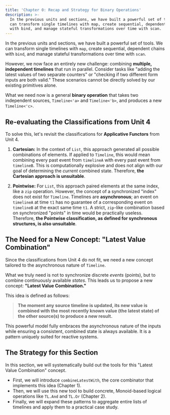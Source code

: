 ```yaml
---
title: 'Chapter 0: Recap and Strategy for Binary Operations'
description: >-
  In the previous units and sections, we have built a powerful set of tools. We
  can transform single timelines with map, create sequential, dependent chains
  with bind, and manage stateful transformations over time with scan.
---
```

In the previous units and sections, we have built a powerful set of tools. We can transform single timelines with `map`, create sequential, dependent chains with `bind`, and manage stateful transformations over time with `scan`.

However, we now face an entirely new challenge: combining **multiple, independent timelines** that run in parallel. Consider tasks like "adding the latest values of two separate counters" or "checking if two different form inputs are both valid." These scenarios cannot be directly solved by our existing primitives alone.

What we need now is a general **binary operation** that takes two independent sources, `Timeline<'a>` and `Timeline<'b>`, and produces a new `Timeline<'c>`.

## Re-evaluating the Classifications from Unit 4

To solve this, let's revisit the classifications for  **Applicative Functors**  from Unit 4.

1.  **Cartesian:** In the context of `List`, this approach generated all possible combinations of elements. If applied to `Timeline`, this would mean combining every past event from `timelineA` with every past event from `timelineB`. This is computationally explosive and does not align with our goal of determining the *current* combined state. Therefore, **the Cartesian approach is unsuitable**.

2.  **Pointwise:** For `List`, this approach paired elements at the same index, like a `zip` operation. However, the concept of a synchronized "index" does not exist for `Timeline`. Timelines are **asynchronous**; an event on `timelineA` at time `t1` has no guarantee of a corresponding event on `timelineB` at the exact same time `t1`. A strict, `zip`-like combination based on synchronized "points" in time would be practically useless. Therefore, **the Pointwise classification, as defined for synchronous structures, is also unsuitable**.

## The Need for a New Concept: "Latest Value Combination"

Since the classifications from Unit 4 do not fit, we need a new concept tailored to the asynchronous nature of `Timeline`.

What we truly need is not to synchronize discrete *events* (points), but to combine continuously available *states*. This leads us to propose a new concept: **"Latest Value Combination."**

This idea is defined as follows:

> **The moment any source timeline is updated, its new value is combined with the most recently known value (the latest state) of the other source(s) to produce a new result.**

This powerful model fully embraces the asynchronous nature of the inputs while ensuring a consistent, combined state is always available. It is a pattern uniquely suited for reactive systems.

## The Strategy for this Section

In this section, we will systematically build out the tools for this "Latest Value Combination" concept.

* First, we will introduce `combineLatestWith`, the core combinator that implements this idea (Chapter 1).
* Then, we will use this new tool to build concrete, Monoid-based logical operations like `TL.And` and `TL.Or` (Chapter 2).
* Finally, we will expand these patterns to aggregate entire lists of timelines and apply them to a practical case study.
